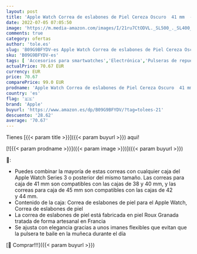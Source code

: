 ```yaml
---
layout: post
title: 'Apple Watch Correa de eslabones de Piel Cereza Oscuro  41 mm  - Talla S/M'
date: 2022-07-05 07:05:50
image: 'https://m.media-amazon.com/images/I/21ru7CtODVL._SL500_._SL400_.jpg'
comments: true
category: ofertas
author: 'tole.es'
slug: 'B09G9BFYDV-es Apple Watch Correa de eslabones de Piel Cereza Oscuro 41...'
sku: 'B09G9BFYDV-es'
tags: [ 'Accesorios para smartwatches','Electrónica','Pulseras de repuesto para smartwatches','Tecnología para vestir','apple','🇪🇸', ]
actualPrice: 70.67 EUR
currency: EUR
price: 70.67
comparePrice: 99.0 EUR
prodname: 'Apple Watch Correa de eslabones de Piel Cereza Oscuro  41 mm  - Talla S/M'
country: 'es'
flag: '🇪🇸'
brand: 'Apple'
buyurl: 'https://www.amazon.es/dp/B09G9BFYDV/?tag=tolees-21'
descuento: '28.62'
average: '70.67'
---
```


Tienes [{{< param title >}}]({{< param buyurl >}}) aqui!

[![{{< param prodname >}}]({{< param image >}})]({{< param buyurl >}})

🔎:

- Puedes combinar la mayoría de estas correas con cualquier caja del Apple Watch Series 3 o posterior del mismo tamaño. Las correas para caja de 41 mm son compatibles con las cajas de 38 y 40 mm, y las correas para caja de 45 mm son compatibles con las cajas de 42 y 44 mm.
- Contenido de la caja: Correa de eslabones de piel para el Apple Watch, Correa de eslabones de piel
- La correa de eslabones de piel está fabricada en piel Roux Granada tratada de forma artesanal en Francia
- Se ajusta con elegancia gracias a unos imanes flexibles que evitan que la pulsera te baile en la muñeca durante el día

[🛒 Comprar!!!]({{< param buyurl >}})

